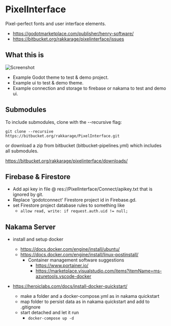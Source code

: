 # PixelInterface

Pixel-perfect fonts and user interface elements.

- <https://godotmarketplace.com/publisher/henry-software/>
- <https://bitbucket.org/rakkarage/pixelinterface/issues>

## What this is

![Screenshot](https://imgur.com/V6YELkN.png)

- Example Godot theme to test & demo project.
- Example ui to test & demo theme.
- Example connection and storage to firebase or nakama to test and demo ui.

## Submodules

To include submodules, clone with the --recursive flag:

`git clone --recursive https://bitbucket.org/rakkarage/PixelInterface.git`

or download a zip from bitbucket (bitbucket-pipelines.yml) which includes all submodules.

<https://bitbucket.org/rakkarage/pixelinterface/downloads/>

## Firebase & Firestore

- Add api key in file @ res://PixelInterface/Connect/apikey.txt that is ignored by git.
- Replace 'godotconnect' Firestore project id in Firebase.gd.
- set Firestore project database rules to something like
  - `allow read, write: if request.auth.uid != null;`

## Nakama Server

- install and setup docker
  - <https://docs.docker.com/engine/install/ubuntu/>
  - <https://docs.docker.com/engine/install/linux-postinstall/>
    - Container management software suggestions
      - <https://www.portainer.io/>
      - <https://marketplace.visualstudio.com/items?itemName=ms-azuretools.vscode-docker>

- <https://heroiclabs.com/docs/install-docker-quickstart/>
  - make a folder and a docker-compose.yml as in nakama quickstart
  - map folder to persist data as in nakama quickstart and add to .gitignore
  - start detached and let it run
    - `docker-compose up -d`
